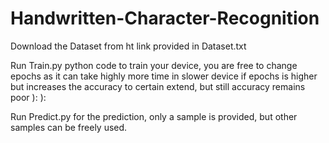 # Handwritten-Character-Recognition
Download the Dataset from ht link provided in Dataset.txt

Run Train.py python code to train your device, you are free to change epochs as it can take highly more time in slower device if epochs is higher but increases the accuracy to certain extend, but still accuracy remains poor ): ):

Run Predict.py for the prediction, only a sample is provided, but other samples can be freely used.
